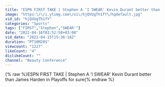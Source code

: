 ```yaml
---
title: "ESPN FIRST TAKE | Stephen A 'I SWEAR' Kevin Durant better than James Harden in Playoffs for sure"
image: "https:\/\/i.ytimg.com\/vi\/hjQVUgTh1fY\/hqdefault.jpg"
vid_id: "hjQVUgTh1fY"
categories: "Sports"
tags: ["FIRST","Stephen","SWEAR'"]
date: "2022-04-16T03:52:58+03:00"
vid_date: "2022-04-15T15:36:18Z"
duration: "PT10M20S"
viewcount: "1227"
likeCount: "4"
dislikeCount: ""
channel: "Beauty Conference"
---
```

{% raw %}ESPN FIRST TAKE | Stephen A 'I SWEAR' Kevin Durant better than James Harden in Playoffs for sure{% endraw %}
